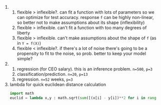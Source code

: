 1. 
    1. flexible > inflexible?. can fit a function with lots of parameters so we can optimize for test accuracy. response `f` can be highly non-linear, so better not to make assumptions about its shape (inflexibility)
    2. flexible > inflexible. can't fit a function with too many degrees of liberty
    3. flexible > inflexible. can't make assumptions about the shape of `f` (as in `Y = f(X)`)
    4. flexible < inflexible?. if there's a lot of noise there's going to be a propensity to fit to the noise, so prob. better to keep your model simple?
2. 
    1. regression (for CEO salary). this is an inference problem. `n=500`, `p=3`
    2. classification/prediction.  `n=20`, `p=13`
    3. regression. `n=52` weeks, `p=3`
7. lambda for quick euclidean distance calculation
    ```python
    import math
    euclid = lambda x,y : math.sqrt(sum([(x[i] - y[i])**2 for i in range(min(len(x), len(y)))]))
    ```
